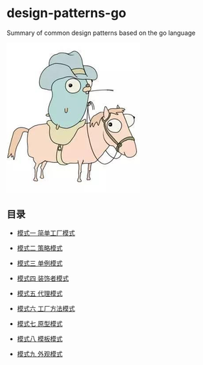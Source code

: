 # design-patterns-go
Summary of common design patterns based on the go language

![](https://github.com/developersPHP/design-patterns-go/blob/master/images/golanglogo.jpg)

## 目录

- [模式一 简单工厂模式](https://github.com/developersPHP/design-patterns-go/blob/master/files/chapter1.md)

- [模式二 策略模式](https://github.com/developersPHP/design-patterns-go/blob/master/files/chapter2.md)

- [模式三 单例模式](https://github.com/developersPHP/design-patterns-go/blob/master/files/chapter3.md)

- [模式四 装饰者模式](https://github.com/developersPHP/design-patterns-go/blob/master/files/chapter4.md)

- [模式五 代理模式](https://github.com/developersPHP/design-patterns-go/blob/master/files/chapter5.md)

- [模式六 工厂方法模式](https://github.com/developersPHP/design-patterns-go/blob/master/files/chapter6.md)

- [模式七 原型模式](https://github.com/developersPHP/design-patterns-go/blob/master/files/chapter7.md)

- [模式八 模板模式](https://github.com/developersPHP/design-patterns-go/blob/master/files/chapter8.md)

- [模式九 外观模式](https://github.com/developersPHP/design-patterns-go/blob/master/files/chapter9.md)



